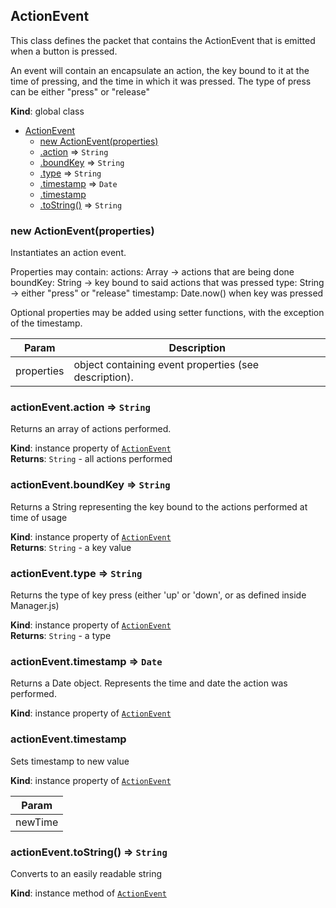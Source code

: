<a name="ActionEvent"></a>

## ActionEvent
This class defines the packet that contains the ActionEvent
that is emitted when a button is pressed.

An event will contain an encapsulate an action, the key bound to it at the time of pressing, and the time in which it was pressed.
The type of press can be either "press" or "release"

**Kind**: global class  

* [ActionEvent](#ActionEvent)
    * [new ActionEvent(properties)](#new_ActionEvent_new)
    * [.action](#ActionEvent+action) ⇒ <code>String</code>
    * [.boundKey](#ActionEvent+boundKey) ⇒ <code>String</code>
    * [.type](#ActionEvent+type) ⇒ <code>String</code>
    * [.timestamp](#ActionEvent+timestamp) ⇒ <code>Date</code>
    * [.timestamp](#ActionEvent+timestamp)
    * [.toString()](#ActionEvent+toString) ⇒ <code>String</code>

<a name="new_ActionEvent_new"></a>

### new ActionEvent(properties)
Instantiates an action event.

Properties may contain:
     actions: Array<String> -> actions that are being done
     boundKey: String -> key bound to said actions that was pressed
     type: String -> either "press" or "release"
     timestamp: Date.now() when key was pressed

Optional properties may be added using setter functions, with the exception of the timestamp.


| Param | Description |
| --- | --- |
| properties | object containing event properties (see description). |

<a name="ActionEvent+action"></a>

### actionEvent.action ⇒ <code>String</code>
Returns an array of actions performed.

**Kind**: instance property of [<code>ActionEvent</code>](#ActionEvent)  
**Returns**: <code>String</code> - all actions performed  
<a name="ActionEvent+boundKey"></a>

### actionEvent.boundKey ⇒ <code>String</code>
Returns a String representing the key bound to the actions performed at time of usage

**Kind**: instance property of [<code>ActionEvent</code>](#ActionEvent)  
**Returns**: <code>String</code> - a key value  
<a name="ActionEvent+type"></a>

### actionEvent.type ⇒ <code>String</code>
Returns the type of key press (either 'up' or 'down', or as defined inside Manager.js)

**Kind**: instance property of [<code>ActionEvent</code>](#ActionEvent)  
**Returns**: <code>String</code> - a type  
<a name="ActionEvent+timestamp"></a>

### actionEvent.timestamp ⇒ <code>Date</code>
Returns a Date object. Represents the time and date the action was performed.

**Kind**: instance property of [<code>ActionEvent</code>](#ActionEvent)  
<a name="ActionEvent+timestamp"></a>

### actionEvent.timestamp
Sets timestamp to new value

**Kind**: instance property of [<code>ActionEvent</code>](#ActionEvent)  

| Param |
| --- |
| newTime | 

<a name="ActionEvent+toString"></a>

### actionEvent.toString() ⇒ <code>String</code>
Converts to an easily readable string

**Kind**: instance method of [<code>ActionEvent</code>](#ActionEvent)  
